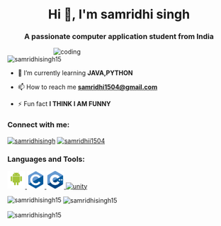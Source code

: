 
<h1 align="center">Hi 👋, I'm samridhi singh</h1>
<h3 align="center">A passionate computer application student from India</h3>

<img align="right" alt="coding" width="400" src="https://github.com/user-attachments/assets/156f14d9-0896-4d6b-a97c-8ba0b6d623bb">


<p align="left"> <img src="https://komarev.com/ghpvc/?username=samridhisingh15&label=Profile%20views&color=0e75b6&style=flat" alt="samridhisingh15" /> </p>

- 🌱 I’m currently learning **JAVA,PYTHON**

- 📫 How to reach me **samridhi1504@gmail.com**

- ⚡ Fun fact **I THINK I AM FUNNY**

<h3 align="left">Connect with me:</h3>
<p align="left">
<a href="https://linkedin.com/in/samridhisingh" target="blank"><img align="center" src="https://raw.githubusercontent.com/rahuldkjain/github-profile-readme-generator/master/src/images/icons/Social/linked-in-alt.svg" alt="samridhisingh" height="30" width="40" /></a>
<a href="https://instagram.com/samridhii1504" target="blank"><img align="center" src="https://raw.githubusercontent.com/rahuldkjain/github-profile-readme-generator/master/src/images/icons/Social/instagram.svg" alt="samridhii1504" height="30" width="40" /></a>
</p>

<h3 align="left">Languages and Tools:</h3>
<p align="left"> <a href="https://developer.android.com" target="_blank" rel="noreferrer"> <img src="https://raw.githubusercontent.com/devicons/devicon/master/icons/android/android-original-wordmark.svg" alt="android" width="40" height="40"/> </a> <a href="https://www.cprogramming.com/" target="_blank" rel="noreferrer"> <img src="https://raw.githubusercontent.com/devicons/devicon/master/icons/c/c-original.svg" alt="c" width="40" height="40"/> </a> <a href="https://www.w3schools.com/cpp/" target="_blank" rel="noreferrer"> <img src="https://raw.githubusercontent.com/devicons/devicon/master/icons/cplusplus/cplusplus-original.svg" alt="cplusplus" width="40" height="40"/> </a> <a href="https://unity.com/" target="_blank" rel="noreferrer"> <img src="https://www.vectorlogo.zone/logos/unity3d/unity3d-icon.svg" alt="unity" width="40" height="40"/> </a> </p>

<p><img align="left" src="https://github-readme-stats.vercel.app/api/top-langs?username=samridhisingh15&show_icons=true&locale=en&layout=compact" alt="samridhisingh15" /></p>

<p>&nbsp;<img align="center" src="https://github-readme-stats.vercel.app/api?username=samridhisingh15&show_icons=true&locale=en" alt="samridhisingh15" /></p>

<p><img align="center" src="https://github-readme-streak-stats.herokuapp.com/?user=samridhisingh15&" alt="samridhisingh15" /></p>

